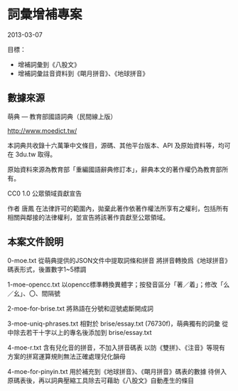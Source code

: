 # 詞彙增補專案

2013-03-07

目標：
- 增補詞彙到《八股文》
- 增補詞彙註音資料到《朙月拼音》、《地球拼音》

## 數據來源

萌典 — 教育部國語詞典（民間線上版）

http://www.moedict.tw/

本詞典共收錄十六萬筆中文條目，源碼、其他平台版本、API 及原始資料等，均可在 3du.tw 取得。

原始資料來源為教育部「重編國語辭典修訂本」，辭典本文的著作權仍為教育部所有。

CC0 1.0 公眾領域貢獻宣告

作者 唐鳳 在法律許可的範圍內，拋棄此著作依著作權法所享有之權利，包括所有相關與鄰接的法律權利，並宣告將該著作貢獻至公眾領域。

## 本案文件說明

0-moe.txt
從萌典提供的JSON文件中提取詞條和拼音
將拼音轉換爲《地球拼音》碼表形式，後置數字1~5標調

1-moe-opencc.txt
以opencc標準轉換異體字；按發音區分「著／着」；修改「么／幺」、〇、間隔號

2-moe-for-brise.txt
將熟語在分號和逗號處斷開成詞

3-moe-uniq-phrases.txt
相對於 brise/essay.txt (76730f)，萌典獨有的詞彙
從中除去若干十字以上的專名後添加到 brise/essay.txt

4-moe-r.txt
含有兒化音的拼音，不加入拼音碼表
以防《雙拼》、《注音》等現有方案的拼寫運算規則無法正確處理兒化韻母

4-moe-for-pinyin.txt
用於補充到《地球拼音》、《朙月拼音》碼表的數據
待併入原碼表後，再以詞典壓縮工具除去可藉助《八股文》自動產生的條目

